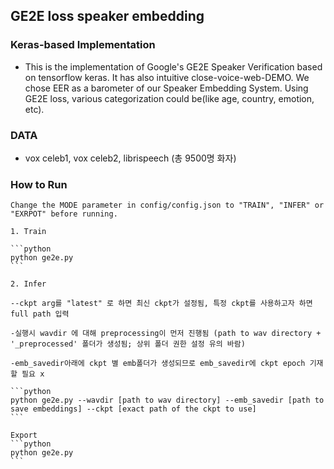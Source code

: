 ## GE2E loss speaker embedding

### Keras-based Implementation
- This is the implementation of Google's GE2E Speaker Verification based on tensorflow keras. It has also intuitive close-voice-web-DEMO. We chose EER as a barometer of our Speaker Embedding System. Using GE2E loss, various categorization could be(like age, country, emotion, etc).

### DATA
  - vox celeb1, vox celeb2, librispeech (총 9500명 화자)

### How to Run

    Change the MODE parameter in config/config.json to "TRAIN", "INFER" or "EXRPOT" before running.

    1. Train

    ```python
    python ge2e.py
    ```

    2. Infer

    --ckpt arg를 "latest" 로 하면 최신 ckpt가 설정됨, 특정 ckpt를 사용하고자 하면 full path 입력

    -실행시 wavdir 에 대해 preprocessing이 먼저 진행됨 (path to wav directory + '_preprocessed' 폴더가 생성됨; 상위 폴더 권한 설정 유의 바람)

    -emb_savedir아래에 ckpt 별 emb폴더가 생성되므로 emb_savedir에 ckpt epoch 기재할 필요 x

    ```python
    python ge2e.py --wavdir [path to wav directory] --emb_savedir [path to save embeddings] --ckpt [exact path of the ckpt to use]
    ```

    Export
    ```python
    python ge2e.py
    ```

